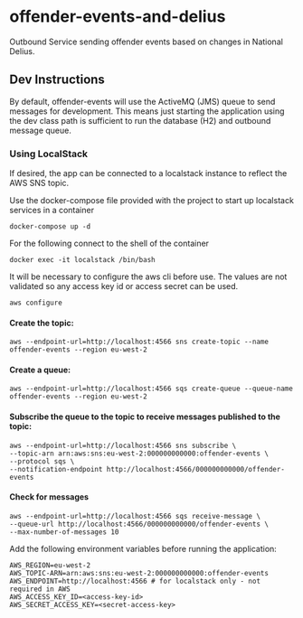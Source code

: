# offender-events-and-delius

Outbound Service sending offender events based on changes in National Delius.

## Dev Instructions

By default, offender-events will use the ActiveMQ (JMS) queue to send messages for development. 
This means just starting the application using the dev class path is sufficient to run the database (H2) and outbound message queue.

### Using LocalStack

If desired, the app can be connected to a localstack instance to reflect the AWS SNS topic.

Use the docker-compose file provided with the project to start up localstack services in a container

```shell
docker-compose up -d
```

For the following connect to the shell of the container 
```shell
docker exec -it localstack /bin/bash
```

It will be necessary to configure the aws cli before use. The values are not validated so any access key id or access secret can be used.

```shell
aws configure
```

#### Create the topic: 

```shell
aws --endpoint-url=http://localhost:4566 sns create-topic --name offender-events --region eu-west-2
```

#### Create a queue:

```shell
aws --endpoint-url=http://localhost:4566 sqs create-queue --queue-name offender-events --region eu-west-2
```

#### Subscribe the queue to the topic to receive messages published to the topic:

```shell
aws --endpoint-url=http://localhost:4566 sns subscribe \
--topic-arn arn:aws:sns:eu-west-2:000000000000:offender-events \
--protocol sqs \
--notification-endpoint http://localhost:4566/000000000000/offender-events
```

#### Check for messages

```shell
aws --endpoint-url=http://localhost:4566 sqs receive-message \
--queue-url http://localhost:4566/000000000000/offender-events \
--max-number-of-messages 10
```

Add the following environment variables before running the application:

```shell
AWS_REGION=eu-west-2
AWS_TOPIC-ARN=arn:aws:sns:eu-west-2:000000000000:offender-events
AWS_ENDPOINT=http://localhost:4566 # for localstack only - not required in AWS
AWS_ACCESS_KEY_ID=<access-key-id>
AWS_SECRET_ACCESS_KEY=<secret-access-key>
```